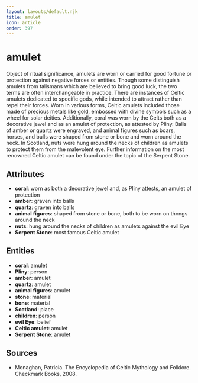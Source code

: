 ```yaml
---
layout: layouts/default.njk
title: amulet
icon: article
order: 397
---
```

# amulet

Object of ritual significance, amulets are worn or carried for good fortune or protection against negative forces or entities. Though some distinguish amulets from talismans which are believed to bring good luck, the two terms are often interchangeable in practice. There are instances of Celtic amulets dedicated to specific gods, while intended to attract rather than repel their forces. Worn in various forms, Celtic amulets included those made of precious metals like gold, embossed with divine symbols such as a wheel for solar deities. Additionally, coral was worn by the Celts both as a decorative jewel and as an amulet of protection, as attested by Pliny. Balls of amber or quartz were engraved, and animal figures such as boars, horses, and bulls were shaped from stone or bone and worn around the neck. In Scotland, nuts were hung around the necks of children as amulets to protect them from the malevolent eye. Further information on the most renowned Celtic amulet can be found under the topic of the Serpent Stone.

## Attributes

- **coral**: worn as both a decorative jewel and, as Pliny attests, an amulet of protection
- **amber**: graven into balls
- **quartz**: graven into balls
- **animal figures**: shaped from stone or bone, both to be worn on thongs around the neck
- **nuts**: hung around the necks of children as amulets against the evil Eye
- **Serpent Stone**: most famous Celtic amulet

## Entities

- **coral**: amulet
- **Pliny**: person
- **amber**: amulet
- **quartz**: amulet
- **animal figures**: amulet
- **stone**: material
- **bone**: material
- **Scotland**: place
- **children**: person
- **evil Eye**: belief
- **Celtic amulet**: amulet
- **Serpent Stone**: amulet

## Sources

- Monaghan, Patricia. The Encyclopedia of Celtic Mythology and Folklore. Checkmark Books, 2008.

